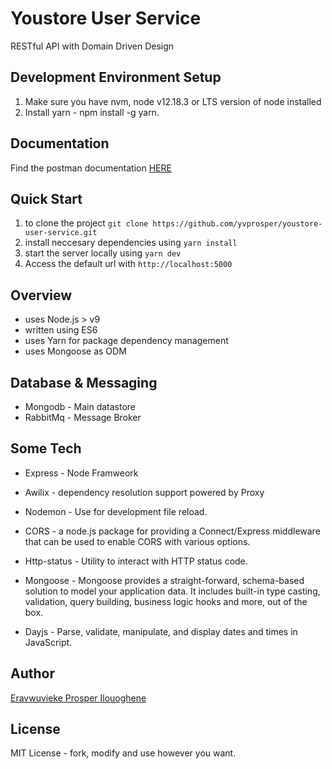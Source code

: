 # Youstore User Service

RESTful API with Domain Driven Design

## Development Environment Setup

1. Make sure you have nvm, node v12.18.3 or LTS version of node installed
2. Install yarn - npm install -g yarn.


## Documentation
Find the postman documentation [HERE](https://documenter.getpostman.com/view/16946617/UVksMu2D)


## Quick Start
1. to clone the project `git clone https://github.com/yvprosper/youstore-user-service.git`
2. install neccesary dependencies using `yarn install`
3. start the server locally using `yarn dev`
4. Access the default url with `http://localhost:5000`


## Overview 
- uses Node.js > v9
- written using ES6
- uses Yarn for package dependency management
- uses Mongoose as ODM


## Database & Messaging
- Mongodb - Main datastore
- RabbitMq - Message Broker


## Some Tech

- Express - Node Framweork

- Awilix - dependency resolution support powered by Proxy

- Nodemon - Use for development file reload.

- CORS - a node.js package for providing a Connect/Express middleware that can be used to enable CORS with various options.

- Http-status - Utility to interact with HTTP status code.

- Mongoose - Mongoose provides a straight-forward, schema-based solution to model your application data. It includes built-in type casting, validation, query building, business logic hooks and more, out of the box.

- Dayjs - Parse, validate, manipulate, and display dates and times in JavaScript.

## Author
[Eravwuvieke Prosper Ilouoghene](https://www.linkedin.com/in/prosper-eravwuvieke-25b534163/)


## License
MIT License - fork, modify and use however you want.